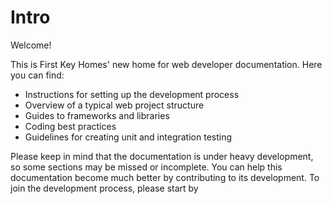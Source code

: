 # Intro

Welcome! 

This is First Key Homes' new home for web developer documentation. Here you can find:

- Instructions for setting up the development process
- Overview of a typical web project structure
- Guides to frameworks and libraries
- Coding best practices
- Guidelines for creating unit and integration testing

Please keep in mind that the documentation is under heavy development, so some sections may be missed or incomplete. You can help this documentation become much better by contributing to its development. To join the development process, please start by [](./contribution/index.md)

